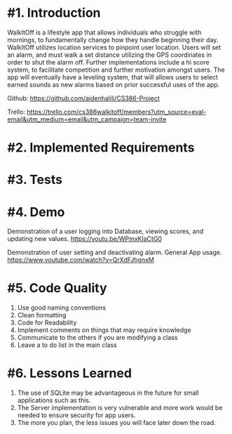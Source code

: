 #**1. Introduction**
====================================================================================
WalkItOff is a lifestyle app that allows individuals who struggle with mornings, to fundamentally change how they handle beginning their day. WalkItOff utilizes location services to pinpoint user location. Users will set an alarm, and must walk a set distance utilizing the GPS coordinates in order to shut the alarm off. Further implementations include a hi score system, to facilitate competition and further motivation amongst users. The app will eventually have a leveling system, that will allows users to select earned sounds as new alarms based on prior successful uses of the app.

Github: https://github.com/aidenhalili/CS386-Project

Trello: https://trello.com/cs386walkitoff/members?utm_source=eval-email&utm_medium=email&utm_campaign=team-invite

#**2. Implemented Requirements**
====================================================================================

#**3. Tests**
====================================================================================

#**4. Demo**
====================================================================================
Demonstration of a user logging into Database, viewing scores, and updating new values.
https://youtu.be/WPmxKIaCtG0

Demonstration of user setting and deactivating alarm. General App usage.
https://www.youtube.com/watch?v=QrXdFJhgnxM

#**5. Code Quality**
====================================================================================
1. Use good naming conventions 
2. Clean formatting 
3. Code for Readability 
4. Implement comments on things that may require knowledge
5. Communicate to the others if you are modifying a class
6. Leave a to do list in the main class


#**6. Lessons Learned**
====================================================================================
1. The use of SQLite may be advantageous in the future for small applications such as this.
2. The Server implementation is very vulnerable and more work would be needed to ensure security for app users.
3. The more you plan, the less issues you will face later down the road.
